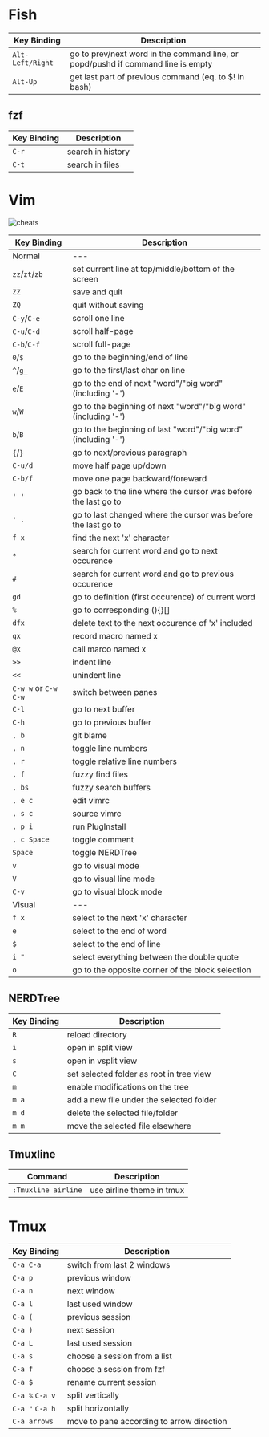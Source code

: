 # Fish
| Key Binding | Description |
| --- | --- |
| `Alt-Left/Right` | go to prev/next word in the command line, or popd/pushd if command line is empty |
| `Alt-Up` | get last part of previous command (eq. to $! in bash) |

## fzf
| Key Binding | Description |
| --- | --- |
| `C-r` | search in history |
| `C-t` | search in files |
# Vim
![cheats](http://www.nathael.org/Data/vi-vim-cheat-sheet.svg)

| Key Binding | Description |
| --- | --- |
| Normal | --- |
| `zz`/`zt`/`zb` | set current line at top/middle/bottom of the screen |
| `ZZ` | save and quit |
| `ZQ` | quit without saving |
| `C-y`/`C-e` | scroll one line |
| `C-u`/`C-d` | scroll half-page |
| `C-b`/`C-f` | scroll full-page |
| `0`/`$` | go to the beginning/end of line |
| `^`/`g_` | go to the first/last char on line |
| `e`/`E` | go to the end of next "word"/"big word" (including '-') |
| `w`/`W` | go to the beginning of next "word"/"big word" (including '-') |
| `b`/`B` | go to the beginning of last "word"/"big word" (including '-') |
| `{`/`}` | go to next/previous paragraph |
| `C-u/d` | move half page up/down |
| `C-b/f` | move one page backward/foreward |
| `' '` | go back to the line where the cursor was before the last go to |
| `' .` | go to last changed where the cursor was before the last go to |
| `f x` | find the next 'x' character |
| `*` | search for current word and go to next occurence |
| `#` | search for current word and go to previous occurence |
| `gd` | go to definition (first occurence) of current word |
| `%` | go to corresponding (){}[] |
| `dfx` | delete text to the next occurence of 'x' included |
| `qx` | record macro named x |
| `@x` | call marco named x |
| `>>` | indent line |
| `<<` | unindent line |
| `C-w w` or `C-w C-w` | switch between panes |
| `C-l` | go to next buffer |
| `C-h` | go to previous buffer |
| `, b` | git blame |
| `, n` | toggle line numbers |
| `, r` | toggle relative line numbers |
| `, f` | fuzzy find files |
| `, bs` | fuzzy search buffers |
| `, e c` | edit vimrc | 
| `, s c` | source vimrc | 
| `, p i` | run PlugInstall |
| `, c Space` | toggle comment |
| `Space` | toggle NERDTree |
| `v` | go to visual mode |
| `V` | go to visual line mode |
| `C-v` | go to visual block mode |
| Visual | --- |
| `f x` | select to the next 'x' character |
| `e` | select to the end of word |
| `$` | select to the end of line |
| `i "` | select everything between the double quote |
| `o` | go to the opposite corner of the block selection |

## NERDTree
| Key Binding | Description |
| --- | --- |
| `R` | reload directory |
| `i` | open in split view |
| `s` | open in vsplit view |
| `C` | set selected folder as root in tree view |
| `m` | enable modifications on the tree |
| `m a` | add a new file under the selected folder |
| `m d` | delete the selected file/folder |
| `m m` | move the selected file elsewhere |

## Tmuxline
| Command | Description |
| --- | --- |
| `:Tmuxline airline` | use airline theme in tmux |

# Tmux
| Key Binding | Description |
| --- | --- |
| `C-a C-a` | switch from last 2 windows |
| `C-a p` | previous window |
| `C-a n` | next window |
| `C-a l` | last used window |
| `C-a (` | previous session |
| `C-a )` | next session |
| `C-a L` | last used session |
| `C-a s` | choose a session from a list |
| `C-a f` | choose a session from fzf |
| `C-a $` | rename current session |
| `C-a %` `C-a v` | split vertically |
| `C-a "` `C-a h` | split horizontally |
| `C-a arrows` | move to pane according to arrow direction |
